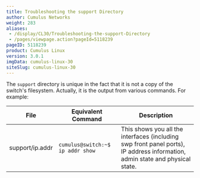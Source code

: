 ```yaml
---
title: Troubleshooting the support Directory
author: Cumulus Networks
weight: 283
aliases:
 - /display/CL30/Troubleshooting-the-support-Directory
 - /pages/viewpage.action?pageId=5118239
pageID: 5118239
product: Cumulus Linux
version: 3.0.1
imgData: cumulus-linux-30
siteSlug: cumulus-linux-30
---
```

The `support` directory is unique in the fact that it is not a copy of
the switch's filesystem. Actually, it is the output from various
commands. For example:

| File            | Equivalent Command               | Description                                                                                                                  |
| --------------- | -------------------------------- | ---------------------------------------------------------------------------------------------------------------------------- |
| support/ip.addr | `cumulus@switch:~$ ip addr show` | This shows you all the interfaces (including swp front panel ports), IP address information, admin state and physical state. |

<article id="html-search-results" class="ht-content" style="display: none;">

</article>

<footer id="ht-footer">

</footer>
